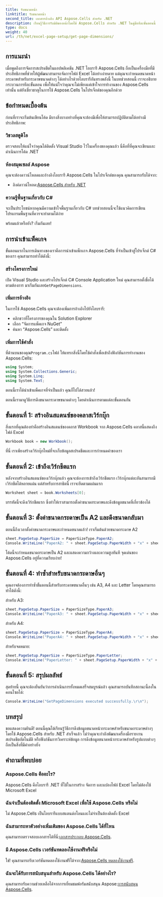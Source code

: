 ```yaml
---
title: รับขนาดหน้า
linktitle: รับขนาดหน้า
second_title: เอกสารอ้างอิง API Aspose.Cells สำหรับ .NET
description: เรียนรู้วิธีการรับมิติของหน้าโดยใช้ Aspose.Cells สำหรับ .NET ในคู่มือทีละขั้นตอนนี้ เหมาะสำหรับนักพัฒนาที่ทำงานกับไฟล์ Excel
type: docs
weight: 40
url: /th/net/excel-page-setup/get-page-dimensions/
---
```

## การแนะนำ

เมื่อพูดถึงการจัดการสเปรดชีตในแอปพลิเคชัน .NET ไลบรารี Aspose.Cells ถือเป็นเครื่องมือที่มีประสิทธิภาพที่ช่วยให้ผู้พัฒนาสามารถจัดการไฟล์ Excel ได้อย่างง่ายดาย แต่คุณจะกำหนดขนาดหน้ากระดาษสำหรับกระดาษขนาดต่างๆ ได้อย่างไรด้วยไลบรารีอันทรงพลังนี้ ในบทช่วยสอนนี้ เราจะอธิบายกระบวนการทีละขั้นตอน เพื่อให้แน่ใจว่าคุณจะไม่เพียงแค่เข้าใจการทำงานของ Aspose.Cells เท่านั้น แต่ยังเชี่ยวชาญในการใช้ Aspose.Cells ในโปรเจ็กต์ของคุณอีกด้วย 

## ข้อกำหนดเบื้องต้น 

ก่อนที่เราจะเริ่มต้นเขียนโค้ด มีบางสิ่งบางอย่างที่คุณจะต้องมีเพื่อให้สามารถปฏิบัติตามได้อย่างมีประสิทธิภาพ:

### วิชวลสตูดิโอ
ตรวจสอบให้แน่ใจว่าคุณได้ติดตั้ง Visual Studio ไว้ในเครื่องของคุณแล้ว นี่คือที่ที่คุณจะเขียนและดำเนินการโค้ด .NET

### ห้องสมุดเซลล์ Aspose
คุณจะต้องดาวน์โหลดและอ้างอิงไลบรารี Aspose.Cells ในโปรเจ็กต์ของคุณ คุณสามารถรับได้จาก:
-  ลิงค์ดาวน์โหลด:[Aspose.Cells สำหรับ .NET](https://releases.aspose.com/cells/net/)

### ความรู้พื้นฐานเกี่ยวกับ C#
จะเป็นประโยชน์หากคุณมีความเข้าใจพื้นฐานเกี่ยวกับ C# บทช่วยสอนนี้จะใช้แนวคิดการเขียนโปรแกรมพื้นฐานที่ควรจะทำตามได้ง่าย

พร้อมแล้วหรือยัง? เริ่มกันเลย!

## การนำเข้าแพ็คเกจ

ขั้นตอนแรกในการเดินทางของเราคือการนำเข้าแพ็กเกจ Aspose.Cells ที่จำเป็นเข้าสู่โปรเจ็กต์ C# ของเรา คุณสามารถทำได้ดังนี้:

### สร้างโครงการใหม่

 เปิด Visual Studio และสร้างโปรเจ็กต์ C# Console Application ใหม่ คุณสามารถตั้งชื่อได้ตามต้องการ มาเริ่มกันเลย`GetPageDimensions`.

### เพิ่มการอ้างอิง

ในการใช้ Aspose.Cells คุณจะต้องเพิ่มการอ้างอิงไปยังไลบรารี:
- คลิกขวาที่โครงการของคุณใน Solution Explorer
- เลือก “จัดการแพ็คเกจ NuGet”
- ค้นหา “Aspose.Cells” และติดตั้ง

### เพิ่มการใช้คำสั่ง

 ที่ด้านบนของคุณ`Program.cs`ไฟล์ ให้แทรกสิ่งนี้โดยใช้คำสั่งเพื่อเข้าถึงฟังก์ชันการทำงานของ Aspose.Cells:

```csharp
using System;
using System.Collections.Generic;
using System.Linq;
using System.Text;
```

ตอนนี้เราได้นำเข้าแพ็คเกจที่จำเป็นแล้ว คุณก็ไปได้สวยแล้ว! 

ตอนนี้เรามาดูวิธีการดึงขนาดกระดาษขนาดต่างๆ โดยดำเนินการตามแต่ละขั้นตอนกัน 

## ขั้นตอนที่ 1: สร้างอินสแตนซ์ของคลาสเวิร์กบุ๊ก

สิ่งแรกที่คุณต้องทำคือสร้างอินสแตนซ์ของคลาส Workbook จาก Aspose.Cells คลาสนี้แสดงถึงไฟล์ Excel

```csharp
Workbook book = new Workbook();
```

ที่นี่ เราเพียงสร้างเวิร์กบุ๊กใหม่ที่จะเก็บข้อมูลสเปรดชีตและการกำหนดค่าของเรา

## ขั้นตอนที่ 2: เข้าถึงเวิร์กชีตแรก

หลังจากสร้างอินสแตนซ์ของเวิร์กบุ๊กแล้ว คุณจะต้องการเข้าถึงเวิร์กชีตแรก เวิร์กบุ๊กแต่ละอันสามารถมีเวิร์กชีตได้หลายแผ่น แต่สำหรับการสาธิตนี้ เราจะยึดตามแผ่นแรก

```csharp
Worksheet sheet = book.Worksheets[0];
```

บรรทัดนี้จะดึงเวิร์กชีตแรก ซึ่งทำให้เราสามารถตั้งค่าขนาดกระดาษและดึงข้อมูลขนาดที่เกี่ยวข้องได้

## ขั้นตอนที่ 3: ตั้งค่าขนาดกระดาษเป็น A2 และดึงขนาดกลับมา

ตอนนี้ถึงเวลาตั้งค่าขนาดกระดาษและกำหนดขนาดแล้ว! เราเริ่มต้นด้วยขนาดกระดาษ A2

```csharp
sheet.PageSetup.PaperSize = PaperSizeType.PaperA2;
Console.WriteLine("PaperA2: " + sheet.PageSetup.PaperWidth + "x" + sheet.PageSetup.PaperHeight);
```

โค้ดนี้จะกำหนดขนาดกระดาษเป็น A2 และแสดงความกว้างและความสูงทันที จุดเด่นของ Aspose.Cells อยู่ที่ความเรียบง่าย!

## ขั้นตอนที่ 4: ทำซ้ำสำหรับขนาดกระดาษอื่นๆ

คุณอาจต้องการทำซ้ำขั้นตอนนี้สำหรับกระดาษขนาดอื่นๆ เช่น A3, A4 และ Letter โดยคุณสามารถทำได้ดังนี้:

สำหรับ A3:

```csharp
sheet.PageSetup.PaperSize = PaperSizeType.PaperA3;
Console.WriteLine("PaperA3: " + sheet.PageSetup.PaperWidth + "x" + sheet.PageSetup.PaperHeight);
```

สำหรับ A4:

```csharp
sheet.PageSetup.PaperSize = PaperSizeType.PaperA4;
Console.WriteLine("PaperA4: " + sheet.PageSetup.PaperWidth + "x" + sheet.PageSetup.PaperHeight);
```

สำหรับจดหมาย:

```csharp
sheet.PageSetup.PaperSize = PaperSizeType.PaperLetter;
Console.WriteLine("PaperLetter: " + sheet.PageSetup.PaperWidth + "x" + sheet.PageSetup.PaperHeight);
```

## ขั้นตอนที่ 5: สรุปผลลัพธ์

สุดท้ายนี้ คุณจะต้องยืนยันว่าการดำเนินการทั้งหมดเสร็จสมบูรณ์แล้ว คุณสามารถบันทึกสถานะนี้ลงในคอนโซลได้:

```csharp
Console.WriteLine("GetPageDimensions executed successfully.\r\n");
```

## บทสรุป

ขอแสดงความยินดี! ตอนนี้คุณได้เรียนรู้วิธีการดึงข้อมูลขนาดหน้ากระดาษสำหรับขนาดกระดาษต่างๆ โดยใช้ Aspose.Cells สำหรับ .NET สำเร็จแล้ว ไม่ว่าคุณจะกำลังพัฒนาเครื่องมือรายงาน สเปรดชีตอัตโนมัติ หรือฟังก์ชันการวิเคราะห์ข้อมูล การดึงข้อมูลขนาดหน้ากระดาษสำหรับรูปแบบต่างๆ ถือเป็นสิ่งที่มีค่าอย่างยิ่ง 

## คำถามที่พบบ่อย

### Aspose.Cells คืออะไร?
Aspose.Cells คือไลบรารี .NET ที่ใช้ในการสร้าง จัดการ และแปลงไฟล์ Excel โดยไม่ต้องใช้ Microsoft Excel

### ฉันจำเป็นต้องติดตั้ง Microsoft Excel เพื่อใช้ Aspose.Cells หรือไม่
ไม่ Aspose.Cells เป็นไลบรารีแบบสแตนด์อโลนและไม่จำเป็นต้องติดตั้ง Excel

### ฉันสามารถหาตัวอย่างเพิ่มเติมของ Aspose.Cells ได้ที่ไหน
 คุณสามารถตรวจสอบเอกสารได้ที่นี่:[เอกสารประกอบ Aspose.Cells](https://reference.aspose.com/cells/net/).

### มี Aspose.Cells เวอร์ชันทดลองใช้งานฟรีหรือไม่
 ใช่! คุณสามารถรับเวอร์ชันทดลองใช้งานฟรีได้จาก:[Aspose.Cells ทดลองใช้งานฟรี](https://releases.aspose.com/).

### ฉันจะได้รับการสนับสนุนสำหรับ Aspose.Cells ได้อย่างไร?
 คุณสามารถรับความช่วยเหลือได้จากการเยี่ยมชมฟอรัมสนับสนุน Aspose:[การสนับสนุน Aspose.Cells](https://forum.aspose.com/c/cells/9).
